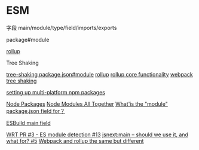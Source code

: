 # ESM

字段 main/module/type/field/imports/exports

package#module

[rollup](https://github.com/rollup/rollup/wiki/pkg.module)

Tree Shaking

[tree-shaking package.json#module](https://loveky.github.io/2018/02/26/tree-shaking-and-pkg.module/)
[rollup](https://rollupjs.org/guide/en/#tree-shaking)
[rollup core functionality](https://rollupjs.org/guide/en/#core-functionality)
[webpack tree shaking](https://webpack.js.org/guides/tree-shaking/)

[setting up multi-platform npm packages](https://2ality.com/2017/04/setting-up-multi-platform-packages.html)

[Node Packages](https://nodejs.org/api/packages.html)
[Node Modules All Together](https://nodejs.org/api/modules.html#modules_all_together)
[What'is the "module" package.json field for？](https://stackoverflow.com/questions/42708484/what-is-the-module-package-json-field-for)

[ESBuild main field](https://esbuild.github.io/api/#main-fields)

[WRT PR #3 - ES module detection #13](https://github.com/nodejs/node-eps/issues/13)
[jsnext:main – should we use it, and what for? #5](https://github.com/jsforum/jsforum/issues/5)
[Webpack and rollup the same but different](https://medium.com/webpack/webpack-and-rollup-the-same-but-different-a41ad427058c)
